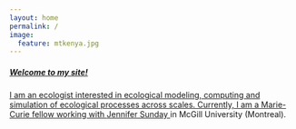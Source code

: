 ```yaml
---
layout: home
permalink: /
image:
  feature: mtkenya.jpg
---
```


<div class="tiles">

<div class="title">
  <a href="/research/">
    <h5>Welcome to my site!</h5>
    I am an ecologist interested in ecological modeling, computing and simulation of ecological processes across scales.
    Currently, I am a Marie-Curie fellow working with <a href="http://jennsunday.weebly.com/"> Jennifer Sunday </a> in McGill University (Montreal).
  </a>
</div>
